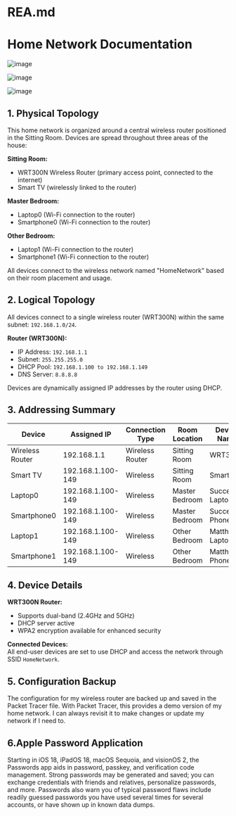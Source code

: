 # REA.md

# Home Network Documentation

![image](https://github.com/user-attachments/assets/c35316bf-cbdd-47cd-8036-751e73c7e0e1)

![image](https://github.com/user-attachments/assets/66a90281-8d47-45ac-bfee-4445a0870c8b)

![image](https://github.com/user-attachments/assets/47f9fcfc-2854-4491-a7aa-cdef0b66d600)



## 1. Physical Topology
This home network is organized around a central wireless router positioned in the Sitting Room. Devices are spread throughout three areas of the house:

**Sitting Room:**
- WRT300N Wireless Router (primary access point, connected to the internet)
- Smart TV (wirelessly linked to the router)

**Master Bedroom:**
- Laptop0 (Wi-Fi connection to the router)
- Smartphone0 (Wi-Fi connection to the router)

**Other Bedroom:**
- Laptop1 (Wi-Fi connection to the router)
- Smartphone1 (Wi-Fi connection to the router)

All devices connect to the wireless network named "HomeNetwork" based on their room placement and usage.

## 2. Logical Topology
All devices connect to a single wireless router (WRT300N) within the same subnet: `192.168.1.0/24`.

**Router (WRT300N):**
- IP Address: `192.168.1.1`
- Subnet: `255.255.255.0`
- DHCP Pool: `192.168.1.100 to 192.168.1.149`
- DNS Server: `8.8.8.8`

Devices are dynamically assigned IP addresses by the router using DHCP.

## 3. Addressing Summary

| Device         | Assigned IP     | Connection Type | Room Location   | Device Name      |
|----------------|------------------|------------------|------------------|-------------------|
| Wireless Router| 192.168.1.1       | Wireless Router  | Sitting Room     | WRT300N           |
| Smart TV       | 192.168.1.100-149     | Wireless         | Sitting Room     | SmartTV           |
| Laptop0        | 192.168.1.100-149     | Wireless         | Master Bedroom   | Success Laptop    |
| Smartphone0    | 192.168.1.100-149     | Wireless         | Master Bedroom   | Success Phone     |
| Laptop1        | 192.168.1.100-149     | Wireless         | Other Bedroom    | Matthew Laptop    |
| Smartphone1    | 192.168.1.100-149     | Wireless         | Other Bedroom    | Matthew Phone     |

## 4. Device Details

**WRT300N Router:**
- Supports dual-band (2.4GHz and 5GHz)
- DHCP server active
- WPA2 encryption available for enhanced security

**Connected Devices:**  
All end-user devices are set to use DHCP and access the network through SSID `HomeNetwork`.

## 5. Configuration Backup

The configuration for my wireless router are backed up and saved in the Packet Tracer file. With Packet Tracer, this provides a demo version of my home network. I can always revisit it to make changes or update my network if I need to.

## 6.Apple Password Application

Starting in iOS 18, iPadOS 18, macOS Sequoia, and visionOS 2, the Passwords app aids in password, passkey, and verification code management. Strong passwords may be generated and saved; you can exchange credentials with friends and relatives, personalize passwords, and more. Passwords also warn you of typical password flaws include readily guessed passwords you have used several times for several accounts, or have shown up in known data dumps.

